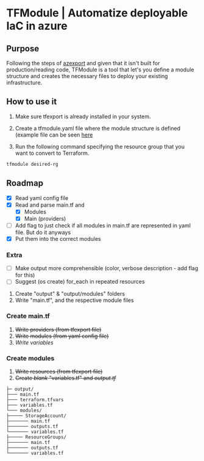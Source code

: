 # TFModule | Automatize deployable IaC in azure

## Purpose

Following the steps of [azexport](https://github.com/Azure/aztfexport) and given that it isn't built for production/reading code,
TFModule is a tool that let's you define a module structure and creates the necessary files to deploy your existing infrastructure.

## How to use it

1. Make sure tfexport is already installed in your system.

2. Create a tfmodule.yaml file where the module structure is defined (example file
can be seen [here](./example/tfmodule.yaml)

3. Run the following command specifying the resource group that you want to convert
to Terraform.

```sh
tfmodule desired-rg
```

## Roadmap

- [x] Read yaml config file
- [x] Read and parse main.tf and
  - [x] Modules
  - [x] Main (providers)
- [ ] Add flag to just check if all modules in main.tf are represented in yaml file.
But do it anyways
- [x] Put them into the correct modules

### Extra

- [ ] Make output more comprehensible (color, verbose description - add flag for this)
- [ ] Suggest (os create) for_each in repeated resources

1. Create "output" & "output/modules" folders
2. Write "main.tf", and the respective module files

### Create main.tf

1. ~~Write providers (from tfexport file)~~
2. ~~Write modules (from yaml config file)~~
3. *Write variables*

### Create modules

1. ~~Write resources (from tfexport file)~~
2. ~~Create *blank* "variables.tf" and *output.tf*~~

```
├─ output/
├─── main.tf
├─── terraform.tfvars
├─── variables.tf
└─── modules/
├───── StorageAccount/
├─────── main.tf
├─────── outputs.tf
└─────── variables.tf
├───── ResourceGroups/
├─────── main.tf
├─────── outputs.tf
└─────── variables.tf
```
